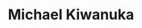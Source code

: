 ---
title: "Michael Kiwanuka"
summary: "British soul musician born May 3, 1987 in Muswell Hill in the north of London."
image: "michael-kiwanuka.jpg"
---
